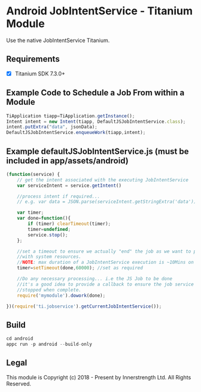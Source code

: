 # Android JobIntentService - Titanium Module
Use the native JobIntentService Titanium.

## Requirements
- [x] Titanium SDK 7.3.0+


## Example Code to Schedule a Job From within a Module

```js
TiApplication tiapp=TiApplication.getInstance();
Intent intent = new Intent(tiapp, DefaultJSJobIntentService.class);
intent.putExtra("data", jsonData);
DefaultJSJobIntentService.enqueueWork(tiapp,intent);
```

## Example defaultJSJobIntentService.js (must be included in app/assets/android)

```js
(function(service) {
    // get the intent associated with the executing JobIntentService
    var serviceIntent = service.getIntent()

    //process intent if required...
    // e.g. var data = JSON.parse(serviceIntent.getStringExtra('data'));

    var timer;
    var done=function(){
        if (timer) clearTimeout(timer);
        timer=undefined;
        service.stop();
    };

    //set a timeout to ensure we actually "end" the job as we want to play nice
    //with system resources.
    //NOTE: max duration of a JobIntentService execution is ~10Mins on android 8.x
    timer=setTimeout(done,60000); //set as required

    //Do any necessary processing... i.e the JS Job to be done
    //it's a good idea to provide a callback to ensure the job service is
    //stopped when complete.
    require('mymodule').dowork(done);

})(require('ti.jobservice').getCurrentJobIntentService());
```


## Build
```js
cd android
appc run -p android --build-only
```

## Legal

This module is Copyright (c) 2018 - Present by Innerstrength Ltd. All Rights Reserved.
